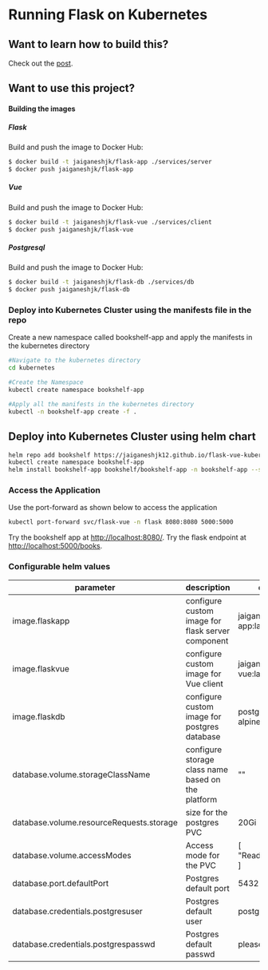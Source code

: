 # Running Flask on Kubernetes

## Want to learn how to build this?

Check out the [post](https://testdriven.io/running-flask-on-kubernetes).

## Want to use this project?

#### Building the images
##### Flask

Build and push the image to Docker Hub:

```sh
$ docker build -t jaiganeshjk/flask-app ./services/server
$ docker push jaiganeshjk/flask-app
```

##### Vue

Build and push the image to Docker Hub:

```sh
$ docker build -t jaiganeshjk/flask-vue ./services/client
$ docker push jaiganeshjk/flask-vue
```
##### Postgresql

Build and push the image to Docker Hub:

```sh
$ docker build -t jaiganeshjk/flask-db ./services/db
$ docker push jaiganeshjk/flask-db
```

### Deploy into Kubernetes Cluster using the manifests file in the repo
Create a new namespace called bookshelf-app and apply the manifests in the kubernetes directory
```sh
#Navigate to the kubernetes directory
cd kubernetes

#Create the Namespace
kubectl create namespace bookshelf-app

#Apply all the manifests in the kubernetes directory
kubectl -n bookshelf-app create -f . 
```
## Deploy into Kubernetes Cluster using helm chart
```sh
helm repo add bookshelf https://jaiganeshjk12.github.io/flask-vue-kubernetes/helm/bookshelf-app
kubectl create namespace bookshelf-app
helm install bookshelf-app bookshelf/bookshelf-app -n bookshelf-app --set database.volume.storageClassName=<storageClassName>
```

### Access the Application

Use the port-forward as shown below to access the application 
```sh
kubectl port-forward svc/flask-vue -n flask 8080:8080 5000:5000
```
Try the bookshelf app at [http://localhost:8080/](http://localhost:8080/).
Try the flask endpoint at [http://localhost:5000/books](http://localhost:5000/books).

### Configurable helm values

parameter|description|default
---------|-----------|-------
image.flaskapp|configure custom image for flask server component|jaiganeshjk/flask-app:latest
image.flaskvue|configure custom image for Vue client|jaiganeshjk/flask-vue:latest
image.flaskdb|configure custom image for postgres database|postgres:12.1-alpine
database.volume.storageClassName|configure storage class name based on the platform|""
database.volume.resourceRequests.storage|size for the postgres PVC|20Gi
database.volume.accessModes|Access mode for the PVC|[ "ReadWriteOnce" ]
database.port.defaultPort|Postgres default port|5432
database.credentials.postgresuser|Postgres default user|postgres
database.credentials.postgrespasswd|Postgres default passwd|pleasechangeme
